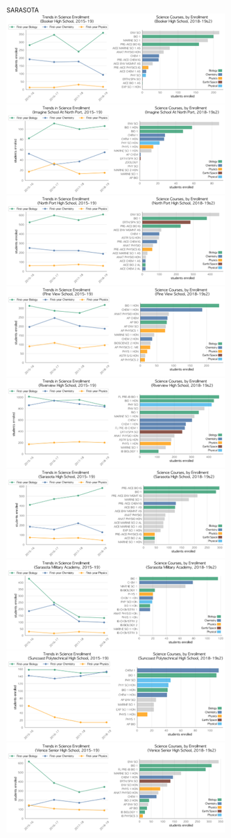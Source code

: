 SARASOTA
![](../School_plots/SARASOTA/BOOKER.png)
![](../School_plots/SARASOTA/IMAGINEAT_.png)
![](../School_plots/SARASOTA/NORTH_PORT.png)
![](../School_plots/SARASOTA/PINE_VIEW_.png)
![](../School_plots/SARASOTA/RIVERVIEW.png)
![](../School_plots/SARASOTA/SARASOTA.png)
![](../School_plots/SARASOTA/SARASOTA_M.png)
![](../School_plots/SARASOTA/SUNCOAST_P.png)
![](../School_plots/SARASOTA/VENICE_SEN.png)
